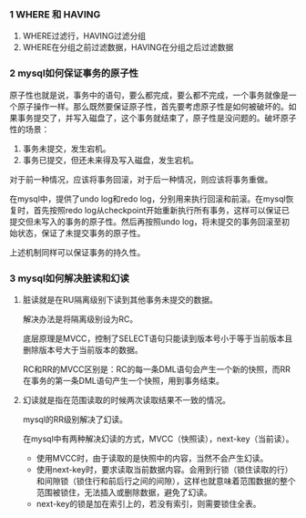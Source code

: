 ### 1 WHERE 和 HAVING

1. WHERE过滤行，HAVING过滤分组
2. WHERE在分组之前过滤数据，HAVING在分组之后过滤数据



### 2 mysql如何保证事务的原子性

原子性也就是说，事务中的语句，要么都完成，要么都不完成，一个事务就像是一个原子操作一样。那么既然要保证原子性，首先要考虑原子性是如何被破坏的。如果事务提交了，并写入磁盘了，这个事务就结束了，原子性是没问题的。破坏原子性的场景：

1. 事务未提交，发生宕机。
2. 事务已提交，但还未来得及写入磁盘，发生宕机。

对于前一种情况，应该将事务回滚，对于后一种情况，则应该将事务重做。

在mysql中，提供了undo log和redo log，分别用来执行回滚和前滚。在mysql恢复时，首先按照redo log从checkpoint开始重新执行所有事务，这样可以保证已提交但未写入的事务的原子性。然后再按照undo log，将未提交的事务回滚至初始状态，保证了未提交事务的原子性。

上述机制同样可以保证事务的持久性。



### 3 mysql如何解决脏读和幻读

1. 脏读就是在RU隔离级别下读到其他事务未提交的数据。

   解决办法是将隔离级别设为RC。

   底层原理是MVCC，控制了SELECT语句只能读到版本号小于等于当前版本且删除版本号大于当前版本的数据。

   RC和RR的MVCC区别是：RC的每一条DML语句会产生一个新的快照，而RR在事务的第一条DML语句产生一个快照，用到事务结束。

2. 幻读就是指在范围读取的时候两次读取结果不一致的情况。

   mysql的RR级别解决了幻读。

   在mysql中有两种解决幻读的方式，MVCC（快照读），next-key（当前读）。

   - 使用MVCC时，由于读取的是快照中的内容，当然不会产生幻读。
   - 使用next-key时，要求读取当前数据内容。会用到行锁（锁住读取的行）和间隙锁（锁住行和前后行之间的间隙），这样也就意味着范围数据的整个范围被锁住，无法插入或删除数据，避免了幻读。
   - next-key的锁是加在索引上的，若没有索引，则需要锁住全表。



